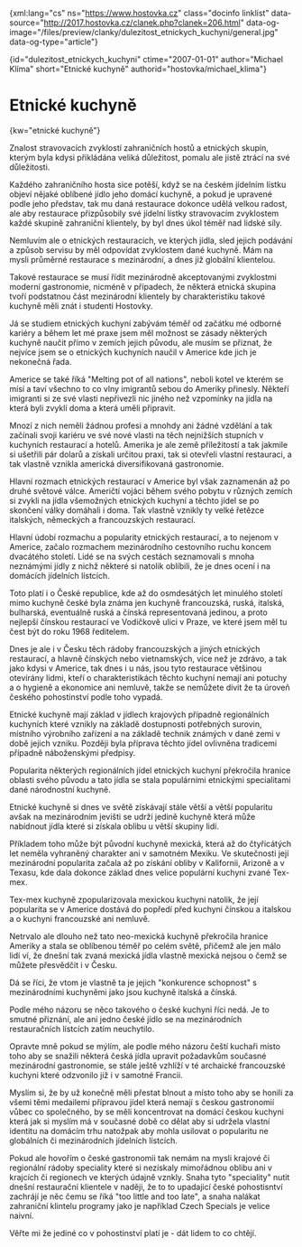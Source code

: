 
{xml:lang="cs" ns="https://www.hostovka.cz" class="docinfo linklist" data-source="http://2017.hostovka.cz/clanek.php?clanek=206.html" data-og-image="/files/preview/clanky/dulezitost\_etnickych\_kuchyni/general.jpg" data-og-type="article"}

{id="dulezitost\_etnickych\_kuchyni" ctime="2007-01-01" author="Michael Klíma" short="Etnické kuchyně" authorid="hostovka/michael_klima"}

# Etnické kuchyně

<!-- generated attribute kw by user_udpatekw.sh on 2019-03-11, do not edit -->

{kw="etnické kuchyně"}

Znalost stravovacích zvyklostí zahraničních hostů a etnických skupin, kterým byla kdysi přikládána veliká důležitost, pomalu ale jistě ztrácí na své důležitosti.

Každého zahraničního hosta sice potěší, když se na českém jídelním lístku objeví nějaké oblíbené jídlo jeho domácí kuchyně, a pokud je upravené podle jeho představ, tak mu daná restaurace dokonce udělá velkou radost, ale aby restaurace přizpůsobily své jídelní lístky stravovacím zvyklostem každé skupině zahraniční klientely, by byl dnes úkol téměř nad lidské síly.

Nemluvím ale o etnických restauracích, ve kterých jídla, sled jejich podávání a způsob servisu by měl odpovídat zvyklostem dané kuchyně. Mám na mysli průměrné restaurace s mezinárodní, a dnes již globální klientelou.

Takové restaurace se musí řídit mezinárodně akceptovanými zvyklostmi moderní gastronomie, nicméně v případech, že některá etnická skupina tvoří podstatnou část mezinárodní klientely by charakteristiku takové kuchyně měli znát i studenti Hostovky.

Já se studiem etnických kuchyní zabývám téměř od začátku mé odborné kariéry a během let mé praxe jsem měl možnost se zásady některých kuchyně naučit přímo v zemích jejich původu, ale musím se přiznat, že nejvíce jsem se o etnických kuchyních naučil v Americe kde jich je nekonečná řada.

Americe se také říká "Melting pot of all nations", neboli kotel ve kterém se mísí a taví všechno to co vlny imigrantů sebou do Ameriky přinesly. Někteří imigranti si ze své vlasti nepřivezli nic jiného než vzpomínky na jídla na která byli zvyklí doma a která uměli připravit.

Mnozí z nich neměli žádnou profesi a mnohdy ani žádné vzdělání a tak začínali svoji kariéru ve své nové vlasti na těch nejnižších stupních v kuchyních restaurací a hotelů. Amerika je ale země příležitostí a tak jakmile si ušetřili pár dolarů a získali určitou praxi, tak si otevřeli vlastní restauraci, a tak vlastně vznikla americká diversifikovaná gastronomie.

Hlavní rozmach etnických restaurací v Americe byl však zaznamenán až po druhé světové válce. Američtí vojáci během svého pobytu v různých zemích si zvykli na jídla všemožných etnických kuchyní a těchto jídel se po skončení války domáhali i doma. Tak vlastně vznikly ty velké řetězce italských, německých a francouzských restaurací.

Hlavní údobí rozmachu a popularity etnických restaurací, a to nejenom v Americe, začalo rozmachem mezinárodního cestovního ruchu koncem dvacátého století. Lidé se na svých cestách seznamovali s mnoha neznámými jídly z nichž některé si natolik oblíbili, že je dnes ocení i na domácích jídelních lístcích.

Toto platí i o České republice, kde až do osmdesátých let minulého století mimo kuchyně české byla známa jen kuchyně francouzská, ruská, italská, bulharská, eventuálně ruská a čínská representovaná jedinou, a proto nejlepší čínskou restaurací ve Vodičkově ulici v Praze, ve které jsem měl tu čest být do roku 1968 ředitelem.

Dnes je ale i v Česku těch rádoby francouzských a jiných etnických restaurací, a hlavně čínských nebo vietnamských, více než je zdrávo, a tak jako kdysi v Americe, tak dnes i u nás, jsou tyto restaurace většinou otevírány lidmi, kteří o charakteristikách těchto kuchyní nemají ani potuchy a o hygieně a ekonomice ani nemluvě, takže se nemůžete divit že ta úroveň českého pohostinství podle toho vypadá.

Etnické kuchyně mají základ v jídlech krajových případně regionálních kuchyních které vznikly na základě dostupnosti potřebných surovin, místního výrobního zařízení a na základě technik známých v dané zemi v době jejich vzniku. Později byla příprava těchto jídel ovlivněna tradicemi případně náboženskými předpisy.

Popularita některých regionálních jídel etnických kuchyní překročila hranice oblasti svého původu a tato jídla se stala populárními etnickými specialitami dané národnostní kuchyně.

Etnické kuchyně si dnes ve světě získávají stále větší a větší popularitu avšak na mezinárodním jevišti se udrží jedině kuchyně která může nabídnout jídla které si získala oblibu u větší skupiny lidí.

Příkladem toho může být původní kuchyně mexická, která až do čtyřicátých let neměla vyhraněný charakter ani v samotném Mexiku. Ve skutečnosti její mezinárodní popularita začala až po získání obliby v Kalifornii, Arizoně a v Texasu, kde dala dokonce základ dnes velice populární kuchyni zvané Tex-mex.

Tex-mex kuchyně zpopularizovala mexickou kuchyni natolik, že její popularita se v Americe dostává do popředí před kuchyni čínskou a italskou a o kuchyni francouzské ani nemluvě.

Netrvalo ale dlouho než tato neo-mexická kuchyně překročila hranice Ameriky a stala se oblíbenou téměř po celém světě, přičemž ale jen málo lidí ví, že dnešní tak zvaná mexická jídla vlastně mexická nejsou o čemž se můžete přesvědčit i v Česku.

Dá se říci, že vtom je vlastně ta je jejich "konkurence schopnost" s mezinárodními kuchyněmi jako jsou kuchyně italská a čínská.

Podle mého názoru se něco takového o české kuchyni říci nedá. Je to smutné přiznání, ale ani jedno české jídlo se na mezinárodních restauračních lístcích zatím neuchytilo.

Opravte mně pokud se mýlím, ale podle mého názoru čeští kuchaři místo toho aby se snažili některá česká jídla upravit požadavkům současné mezinárodní gastronomie, se stále ještě vzhlíží v té archaické francouzské kuchyni které odzvonilo již i v samotné Francii.

Myslím si, že by už konečně měli přestat blnout a místo toho aby se honili za všemi těmi medailemi přípravou jídel která nemají s českou gastronomií vůbec co společného, by se měli koncentrovat na domácí českou kuchyni která jak si myslím má v současné době co dělat aby si udržela vlastní identitu na domácím trhu natožpak aby mohla usilovat o popularitu ne globálních či mezinárodních jídelních lístcích.

Pokud ale hovořím o české gastronomii tak nemám na mysli krajové či regionální rádoby speciality které si nezískaly mimořádnou oblibu ani v krajcích či regionech ve kterých údajně vznkly. Snaha tyto "speciality" nutit dnešní restaurační klientele v naději, že to to upadajicí české pohostisntví zachrájí je něc čemu se říká "too little and too late", a snaha nalákat zahraniční klintelu programy jako je například Czech Specials je velice naivní.

Věřte mi že jediné co v pohostinství platí je - dát lidem to co chtějí.

